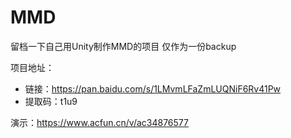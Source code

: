 # MMD
 留档一下自己用Unity制作MMD的项目
 仅作为一份backup

 项目地址：
 - 链接：https://pan.baidu.com/s/1LMvmLFaZmLUQNiF6Rv41Pw 
 - 提取码：t1u9 

 演示：https://www.acfun.cn/v/ac34876577
